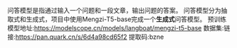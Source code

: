 问答模型是指通过输入一个问题和一段文章，输出问题的答案。
问答模型分为抽取式和生成式，项目中使用Mengzi-T5-base完成一个**生成式**问答模型。
预训练模型地址:https://modelscope.cn/models/langboat/mengzi-t5-base
数据集:链接:https://pan.quark.cn/s/6d4a98cd65f2 提取码:bzne
